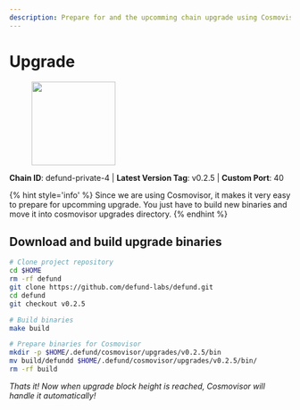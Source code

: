 ```yaml
---
description: Prepare for and the upcomming chain upgrade using Cosmovisor.
---
```


# Upgrade

<figure><img src="https://raw.githubusercontent.com/kj89/testnet_manuals/main/pingpub/logos/defund.png" width="150" alt=""><figcaption></figcaption></figure>

**Chain ID**: defund-private-4 | **Latest Version Tag**: v0.2.5 | **Custom Port**: 40

{% hint style='info' %}
Since we are using Cosmovisor, it makes it very easy to prepare for upcomming upgrade.
You just have to build new binaries and move it into cosmovisor upgrades directory.
{% endhint %}

## Download and build upgrade binaries

```bash
# Clone project repository
cd $HOME
rm -rf defund
git clone https://github.com/defund-labs/defund.git
cd defund
git checkout v0.2.5

# Build binaries
make build

# Prepare binaries for Cosmovisor
mkdir -p $HOME/.defund/cosmovisor/upgrades/v0.2.5/bin
mv build/defundd $HOME/.defund/cosmovisor/upgrades/v0.2.5/bin/
rm -rf build
```

*Thats it! Now when upgrade block height is reached, Cosmovisor will handle it automatically!*
